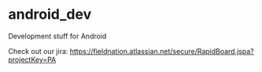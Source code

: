 android_dev
===========

Development stuff for Android

Check out our jira:
https://fieldnation.atlassian.net/secure/RapidBoard.jspa?projectKey=PA